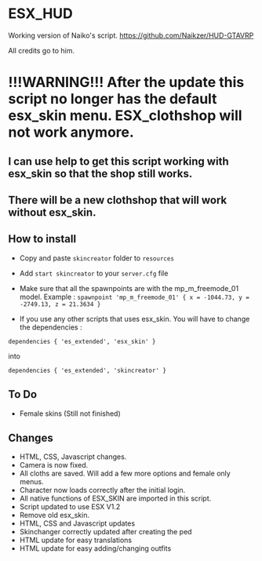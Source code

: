 # ESX_HUD
Working version of Naiko's script.
https://github.com/Naikzer/HUD-GTAVRP

All credits go to him.

# !!!WARNING!!! After the update this script no longer has the default esx_skin menu. ESX_clothshop will not work anymore.
## I can use help to get this script working with esx_skin so that the shop still works.
## There will be a new clothshop that will work without esx_skin.

## How to install

* Copy and paste ```skincreator``` folder to ```resources```
* Add ```start skincreator``` to your ```server.cfg``` file

* Make sure that all the spawnpoints are with the mp_m_freemode_01 model.
 Example : ```spawnpoint 'mp_m_freemode_01' { x = -1044.73, y = -2749.13, z = 21.3634 }```
 
* If you use any other scripts that uses esx_skin. You will have to change the dependencies :

```dependencies { 'es_extended', 'esx_skin' }```

into

```dependencies { 'es_extended', 'skincreator' }```
 
## To Do
* Female skins (Still not finished)

## Changes
* HTML, CSS, Javascript changes.
* Camera is now fixed.
* All cloths are saved. Will add a few more options and female only menus.
* Character now loads correctly after the initial login.
* All native functions of ESX_SKIN are imported in this script.
* Script updated to use ESX V1.2
* Remove old esx_skin.
* HTML, CSS and Javascript updates
* Skinchanger correctly updated after creating the ped
* HTML update for easy translations
* HTML update for easy adding/changing outfits
